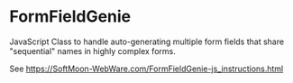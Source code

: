 # FormFieldGenie
JavaScript Class to handle auto-generating multiple form fields that share "sequential" names in highly complex forms.

See https://SoftMoon-WebWare.com/FormFieldGenie-js_instructions.html
